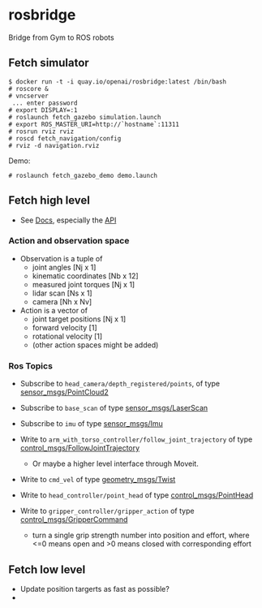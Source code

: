 # rosbridge
Bridge from Gym to ROS robots


## Fetch simulator
```
$ docker run -t -i quay.io/openai/rosbridge:latest /bin/bash
# roscore &
# vncserver
 ... enter password
# export DISPLAY=:1
# roslaunch fetch_gazebo simulation.launch
# export ROS_MASTER_URI=http://`hostname`:11311
# rosrun rviz rviz
# roscd fetch_navigation/config
# rviz -d navigation.rviz
```

Demo:
```
# roslaunch fetch_gazebo_demo demo.launch
```

## Fetch high level
 * See [Docs](http://docs.fetchrobotics.com/), especially the [API](http://docs.fetchrobotics.com/api_overview.html)

### Action and observation space
 * Observation is a tuple of
   - joint angles [Nj x 1]
   - kinematic coordinates [Nb x 12]
   - measured joint torques [Nj x 1]
   - lidar scan [Ns x 1]
   - camera [Nh x Nv]
 * Action is a vector of
   - joint target positions [Nj x 1]
   - forward velocity [1]
   - rotational velocity [1]
   - (other action spaces might be added)

### Ros Topics
  * Subscribe to `head_camera/depth_registered/points`, of type   [sensor_msgs/PointCloud2](http://docs.ros.org/api/sensor_msgs/html/msg/PointCloud2.html)
  * Subscribe to `base_scan` of type [sensor_msgs/LaserScan](http://docs.ros.org/api/sensor_msgs/html/msg/LaserScan.html)
  * Subscribe to `imu` of type [sensor_msgs/Imu](http://docs.ros.org/api/sensor_msgs/html/msg/Imu.html)

  * Write to `arm_with_torso_controller/follow_joint_trajectory` of type [control_msgs/FollowJointTrajectory](http://docs.ros.org/api/control_msgs/html/action/FollowJointTrajectory.html)
    - Or maybe a higher level interface through Moveit.
  * Write to `cmd_vel` of type [geometry_msgs/Twist](http://docs.ros.org/api/geometry_msgs/html/msg/Twist.html)
  * Write to `head_controller/point_head` of type [control_msgs/PointHead](http://docs.ros.org/api/control_msgs/html/action/PointHead.html)
  * Write to `gripper_controller/gripper_action` of type [control_msgs/GripperCommand](http://docs.ros.org/api/control_msgs/html/action/GripperCommand.html)
    - turn a single grip strength number into position and effort, where <=0 means open and >0 means closed with corresponding effort

## Fetch low level
  * Update position targerts as fast as possible?
  *
